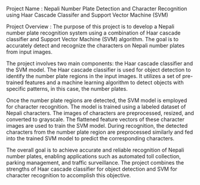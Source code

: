 Project Name :
Nepali Number Plate Detection and Character Recognition using Haar Cascade Classifer and Support Vector Machine (SVM)

Project Overview :
The purpose of this project is to develop a Nepali number plate recognition system using a combination of Haar cascade classifier and Support Vector Machine (SVM) algorithm. The goal is to accurately detect and recognize the characters on Nepali number plates from input images.

The project involves two main components: the Haar cascade classifier and the SVM model. The Haar cascade classifier is used for object detection to identify the number plate regions in the input images. It utilizes a set of pre-trained features and a machine learning algorithm to detect objects with specific patterns, in this case, the number plates.

Once the number plate regions are detected, the SVM model is employed for character recognition. The model is trained using a labeled dataset of Nepali characters. The images of characters are preprocessed, resized, and converted to grayscale. The flattened feature vectors of these character images are used to train the SVM model. During recognition, the detected characters from the number plate region are preprocessed similarly and fed into the trained SVM model to predict the corresponding characters.

The overall goal is to achieve accurate and reliable recognition of Nepali number plates, enabling applications such as automated toll collection, parking management, and traffic surveillance. The project combines the strengths of Haar cascade classifier for object detection and SVM for character recognition to accomplish this objective.

